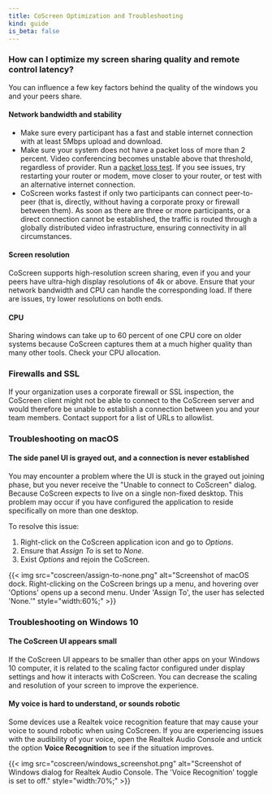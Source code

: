 ```yaml
---
title: CoScreen Optimization and Troubleshooting
kind: guide
is_beta: false
---
```


### How can I optimize my screen sharing quality and remote control latency?

You can influence a few key factors behind the quality of the windows you and your peers share.

#### Network bandwidth and stability

* Make sure every participant has a fast and stable internet connection with at least 5Mbps upload and download.
* Make sure your system does not have a packet loss of more than 2 percent. Video conferencing becomes unstable above that threshold, regardless of provider. Run a [packet loss test][1]. If you see issues, try restarting your router or modem, move closer to your router, or test with an alternative internet connection.
* CoScreen works fastest if only two participants can connect peer-to-peer (that is, directly, without having a corporate proxy or firewall between them). As soon as there are three or more participants, or a direct connection cannot be established, the traffic is routed through a globally distributed video infrastructure, ensuring connectivity in all circumstances.

#### Screen resolution
CoScreen supports high-resolution screen sharing, even if you and your peers have ultra-high display resolutions of 4k or above. Ensure that your network bandwidth and CPU can handle the corresponding load. If there are issues, try lower resolutions on both ends.

#### CPU
Sharing windows can take up to 60 percent of one CPU core on older systems because CoScreen captures them at a much higher quality than many other tools. Check your CPU allocation.

### Firewalls and SSL
If your organization uses a corporate firewall or SSL inspection, the CoScreen client might not be able to connect to the CoScreen server and would therefore be unable to establish a connection between you and your team members. Contact support for a list of URLs to allowlist.

### Troubleshooting on macOS

#### The side panel UI is grayed out, and a connection is never established

You may encounter a problem where the UI is stuck in the grayed out joining phase, but you never receive the "Unable to connect to CoScreen" dialog. Because CoScreen expects to live on a single non-fixed desktop. This problem may occur if you have configured the application to reside specifically on more than one desktop.

To resolve this issue:

1. Right-click on the CoScreen application icon and go to _Options_.
2. Ensure that _Assign To_ is set to _None_.
3. Exist _Options_ and rejoin the CoScreen.

{{< img src="coscreen/assign-to-none.png" alt="Screenshot of macOS dock. Right-clicking on the CoScreen brings up a menu, and hovering over 'Options' opens up a second menu. Under 'Assign To', the user has selected 'None.'" style="width:60%;" >}}

### Troubleshooting on Windows 10

#### The CoScreen UI appears small

If the CoScreen UI appears to be smaller than other apps on your Windows 10 computer, it is related to the scaling factor configured under display settings and how it interacts with CoScreen. You can decrease the scaling and resolution of your screen to improve the experience.

#### My voice is hard to understand, or sounds robotic

Some devices use a Realtek voice recognition feature that may cause your voice to sound robotic when using CoScreen. If you are experiencing issues with the audibility of your voice, open the Realtek Audio Console and untick the option **Voice Recognition** to see if the situation improves.

{{< img src="coscreen/windows_screenshot.png" alt="Screenshot of Windows dialog for Realtek Audio Console. The 'Voice Recognition' toggle is set to off." style="width:70%;" >}}

[1]: https://packetlosstest.com/
